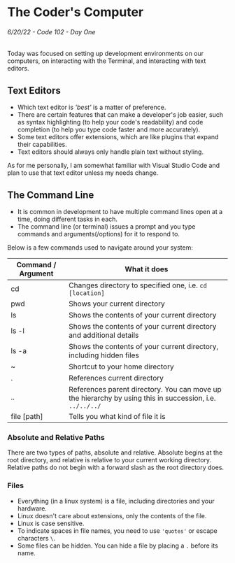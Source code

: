 
# The Coder's Computer

###### 6/20/22 - Code 102 - Day One

Today was focused on setting up development environments on our computers, on interacting with the Terminal, and interacting with text editors. 

## Text Editors
* Which text editor is _'best'_ is a matter of preference.
* There are certain features that can make a developer's job easier, such as syntax highlighting (to help your code's readability) and code completion (to help you type code faster and more accurately). 
* Some text editors offer extensions, which are like plugins that expand their capabilities.
* Text editors should always only handle plain text without styling.

As for me personally, I am somewhat familiar with Visual Studio Code and plan to use that text editor unless my needs change.

## The Command Line
* It is common in development to have multiple command lines open at a time, doing different tasks in each.
* The command line (or terminal) issues a prompt and you type commands and arguments(/options) for it to respond to.

Below is a few commands used to navigate around your system:

| **Command / Argument** | **What it does**                                                                                         |
|------------------------|----------------------------------------------------------------------------------------------------------|
|           cd           | Changes directory to specified one, i.e. `cd [location]`                                                 |
|           pwd          | Shows your current directory                                                                             |
|           ls           | Shows the contents of your current directory                                                             |
|          ls -l         | Shows the contents of your current directory and additional details                                      |
|          ls -a         | Shows the contents of your current directory, including hidden files                                     |
|            ~           | Shortcut to your home directory                                                                          |
|            .           | References current directory                                                                             |
|           ..           | References parent directory. You can move up the hierarchy by using this in succession, i.e. `../../../` |
|       file [path]      | Tells you what kind of file it is                                                                        |

### Absolute and Relative Paths

There are two types of paths, absolute and relative. Absolute begins at the root directory, and relative is relative to your current working directory. Relative paths do not begin with a forward slash as the root directory does.

### Files

* Everything (in a linux system) is a file, including directories and your hardware.
* Linux doesn't care about extensions, only the contents of the file.
* Linux is case sensitive.
* To indicate spaces in file names, you need to use `'quotes'` or escape characters `\`.
* Some files can be hidden. You can hide a file by placing a `.` before its name. 


